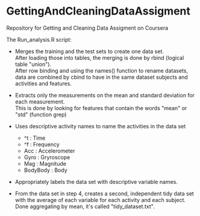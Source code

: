 # GettingAndCleaningDataAssigment
Repository for Getting and Cleaning Data Assigment on Coursera

The Run_analysis.R script:
* Merges the training and the test sets to create one data set.  
After loading those into tables, the merging is done by rbind (logical table "union").  
After row binding and using the names() function to rename datasets, data are combined by cbind to have in the same dataset subjects and activities and features.

* Extracts only the measurements on the mean and standard deviation for each measurement.  
This is done by looking for features that contain the words "mean" or "std" (function grep)

* Uses descriptive activity names to name the activities in the data set  
  * ^t : Time
  * ^f : Frequency
  * Acc : Accelerometer
  * Gyro : Gryroscope
  * Mag : Magnitude
  * BodyBody : Body


* Appropriately labels the data set with descriptive variable names.


* From the data set in step 4, creates a second, independent tidy data set with the average of each variable for each activity and each subject.  
Done aggregating by mean, it's called "tidy_dataset.txt".

